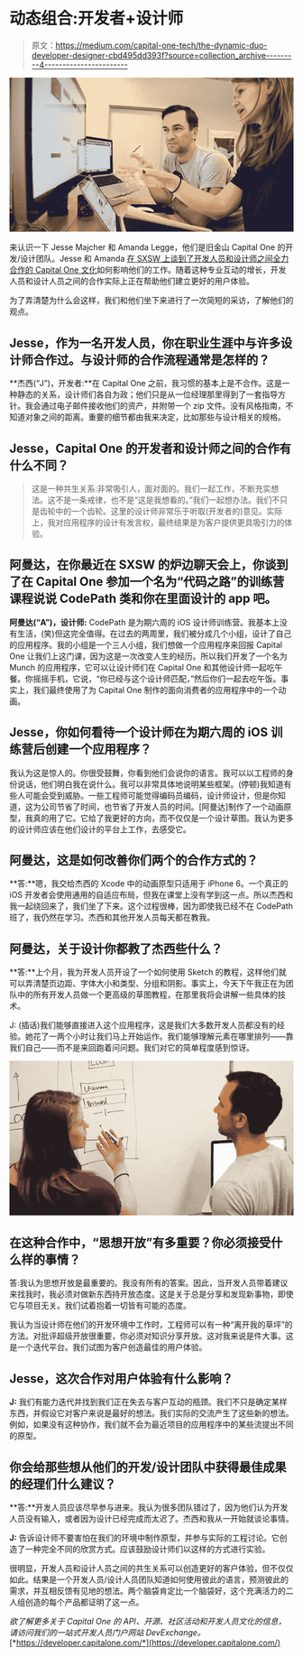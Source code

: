# 动态组合:开发者+设计师

> 原文：<https://medium.com/capital-one-tech/the-dynamic-duo-developer-designer-cbd495dd393f?source=collection_archive---------4----------------------->

![](img/76d8cdc457500a092ded700868b1f590.png)

来认识一下 Jesse Majcher 和 Amanda Legge，他们是旧金山 Capital One 的开发/设计团队。Jesse 和 Amanda [在 SXSW 上谈到了开发人员和设计师之间全力合作的 Capital One 文化](https://www.youtube.com/watch?v=ed4TqQlIDw0&feature=youtu.be)如何影响他们的工作。随着这种专业互动的增长，开发人员和设计人员之间的合作实际上正在帮助他们建立更好的用户体验。

为了弄清楚为什么会这样，我们和他们坐下来进行了一次简短的采访，了解他们的观点。

## Jesse，作为一名开发人员，你在职业生涯中与许多设计师合作过。与设计师的合作流程通常是怎样的？

**杰西(“J”)，开发者:**在 Capital One 之前，我习惯的基本上是不合作。这是一种静态的关系，设计师们各自为政；他们只是从一位经理那里得到了一套指导方针。我会通过电子邮件接收他们的资产，并附带一个 zip 文件。没有风格指南，不知道对象之间的距离。重要的细节都由我来决定，比如那些与设计相关的规格。

## Jesse，Capital One 的开发者和设计师之间的合作有什么不同？

> 这是一种共生关系:非常吸引人，面对面的。我们一起工作，不断充实想法。这不是一条戒律，也不是“这是我想看的。”我们一起想办法。我们不只是齿轮中的一个齿轮。这里的设计师非常乐于听取(开发者的)意见。实际上，我对应用程序的设计有发言权，最终结果是为客户提供更具吸引力的体验。

## 阿曼达，在你最近在 SXSW 的炉边聊天会上，你谈到了在 Capital One 参加一个名为“代码之路”的训练营课程说说 CodePath 类和你在里面设计的 app 吧。

**阿曼达(“A”)，设计师:**
CodePath 是为期六周的 iOS 设计师训练营。我基本上没有生活，(笑)但这完全值得。在过去的两周里，我们被分成几个小组，设计了自己的应用程序。我的小组是一个三人小组，我们想做一个应用程序来回报 Capital One 让我们上这门课，因为这是一次改变人生的经历。所以我们开发了一个名为 Munch 的应用程序，它可以让设计师们在 Capital One 和其他设计师一起吃午餐。你摇摇手机，它说，“你已经与这个设计师匹配，”然后你们一起去吃午饭。事实上，我们最终使用了为 Capital One 制作的面向消费者的应用程序中的一个动画。

## Jesse，你如何看待一个设计师在为期六周的 iOS 训练营后创建一个应用程序？

我认为这是惊人的。你很受鼓舞，你看到他们会说你的语言。我可以以工程师的身份说话，他们明白我在说什么。我可以非常具体地说明某些框架。(停顿)我知道有些人可能会受到威胁。一些工程师可能觉得编码员编码，设计师设计，但是你知道，这为公司节省了时间，也节省了开发人员的时间。[阿曼达]制作了一个动画原型，我真的用了它。它给了我更好的方向，而不仅仅是一个设计草图。我认为更多的设计师应该在他们设计的平台上工作，去感受它。

## 阿曼达，这是如何改善你们两个的合作方式的？

**答:**嗯，我交给杰西的 Xcode 中的动画原型只适用于 iPhone 6。一个真正的 iOS 开发者会使用通用的自适应布局，但我在课堂上没有学到这一点。所以杰西和我一起绕回来了，我们坐了下来。这个过程很棒，因为即使我已经不在 CodePath 班了，我仍然在学习。杰西和其他开发人员每天都在教我。

## 阿曼达，关于设计你都教了杰西些什么？

**答:**上个月，我为开发人员开设了一个如何使用 Sketch 的教程，这样他们就可以弄清楚页边距、字体大小和类型、分组和阴影。事实上，今天下午我正在为团队中的所有开发人员做一个更高级的草图教程，在那里我将会讲解一些具体的技术。

J: (插话)我们能够直接进入这个应用程序，这是我们大多数开发人员都没有的经验。她花了一两个小时让我们马上开始运作。我们能够理解元素在哪里排列——靠我们自己——而不是来回跑着问问题。我们对它的简单程度感到惊讶。

![](img/4682a6055c7394f90d58e603ec833eac.png)

## 在这种合作中，“思想开放”有多重要？你必须接受什么样的事情？

答:我认为思想开放是最重要的。我没有所有的答案。因此，当开发人员带着建议来找我时，我必须对做新东西持开放态度。这是关于总是分享和发现新事物，即使它与项目无关。我们试着抱着一切皆有可能的态度。

我认为当设计师在他们的开发环境中工作时，工程师可以有一种“离开我的草坪”的方法。对批评超级开放很重要，你必须对知识分享开放。这对我来说是件大事。这是一个迭代平台。我们试图为客户创造最佳的用户体验。

## Jesse，这次合作对用户体验有什么影响？

**J:** 我们有能力迭代并找到我们正在失去与客户互动的瓶颈。我们不只是确定某样东西，并假设它对客户来说是最好的想法。我们实际的交流产生了这些新的想法。例如，如果没有这种协作，我们就不会为最近项目的应用程序中的某些流提出不同的原型。

## 你会给那些想从他们的开发/设计团队中获得最佳成果的经理们什么建议？

**答:**开发人员应该尽早参与进来。我认为很多团队错过了，因为他们认为开发人员没有输入，或者因为设计已经完成而太迟了。杰西和我从一开始就谈论事情。

**J:** 告诉设计师不要害怕在我们的环境中制作原型，并参与实际的工程讨论。它创造了一种完全不同的欣赏方式。应该鼓励设计师们以这样的方式进行实验。

很明显，开发人员和设计人员之间的共生关系可以创造更好的客户体验，但不仅仅如此。结果是一个开发人员/设计人员团队知道如何使用彼此的语言，预测彼此的需求，并互相反馈有见地的想法。两个脑袋肯定比一个脑袋好，这个充满活力的二人组创造的每个产品都证明了这一点。

*欲了解更多关于 Capital One 的 API、开源、社区活动和开发人员文化的信息，请访问我们的一站式开发人员门户网站 DevExchange。*[*https://developer.capitalone.com/*](https://developer.capitalone.com/)